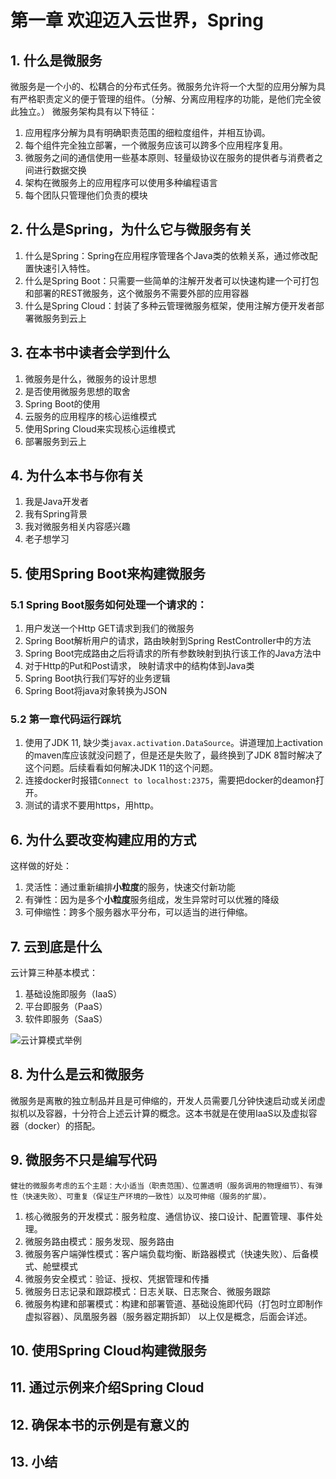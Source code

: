 # 第一章 欢迎迈入云世界，Spring

## 1. 什么是微服务
微服务是一个小的、松耦合的分布式任务。微服务允许将一个大型的应用分解为具有严格职责定义的便于管理的组件。（分解、分离应用程序的功能，是他们完全彼此独立。）
微服务架构具有以下特征：
1. 应用程序分解为具有明确职责范围的细粒度组件，并相互协调。
2. 每个组件完全独立部署，一个微服务应该可以跨多个应用程序复用。
3. 微服务之间的通信使用一些基本原则、轻量级协议在服务的提供者与消费者之间进行数据交换
4. 架构在微服务上的应用程序可以使用多种编程语言
5. 每个团队只管理他们负责的模块

## 2. 什么是Spring，为什么它与微服务有关
1. 什么是Spring：Spring在应用程序管理各个Java类的依赖关系，通过修改配置快速引入特性。
2. 什么是Spring Boot：只需要一些简单的注解开发者可以快速构建一个可打包和部署的REST微服务，这个微服务不需要外部的应用容器
3. 什么是Spring Cloud：封装了多种云管理微服务框架，使用注解方便开发者部署微服务到云上

## 3. 在本书中读者会学到什么
1. 微服务是什么，微服务的设计思想
2. 是否使用微服务思想的取舍
3. Spring Boot的使用
4. 云服务的应用程序的核心运维模式
5. 使用Spring Cloud来实现核心运维模式
6. 部署服务到云上

## 4. 为什么本书与你有关
1. 我是Java开发者
2. 我有Spring背景
3. 我对微服务相关内容感兴趣
4. 老子想学习

## 5. 使用Spring Boot来构建微服务
### 5.1 Spring Boot服务如何处理一个请求的：
1. 用户发送一个Http GET请求到我们的微服务
2. Spring Boot解析用户的请求，路由映射到Spring RestController中的方法
3. Spring Boot完成路由之后将请求的所有参数映射到执行该工作的Java方法中
4. 对于Http的Put和Post请求， 映射请求中的结构体到Java类
5. Spring Boot执行我们写好的业务逻辑
6. Spring Boot将java对象转换为JSON

### 5.2 第一章代码运行踩坑
1. 使用了JDK 11, 缺少类`javax.activation.DataSource`。讲道理加上activation的maven库应该就没问题了，但是还是失败了，最终换到了JDK 8暂时解决了这个问题。后续看看如何解决JDK 11的这个问题。
2. 连接docker时报错`Connect to localhost:2375`，需要把docker的deamon打开。
3. 测试的请求不要用https，用http。

## 6. 为什么要改变构建应用的方式
这样做的好处：
1. 灵活性：通过重新编排**小粒度**的服务，快速交付新功能
2. 有弹性：因为是多个**小粒度**服务组成，发生异常时可以优雅的降级
3. 可伸缩性：跨多个服务器水平分布，可以适当的进行伸缩。

## 7. 云到底是什么
云计算三种基本模式：
1. 基础设施即服务（IaaS）
2. 平台即服务（PaaS）
3. 软件即服务（SaaS）

![云计算模式举例](https://img-blog.csdn.net/20161013173520781)

## 8. 为什么是云和微服务
微服务是离散的独立制品并且是可伸缩的，开发人员需要几分钟快速启动或关闭虚拟机以及容器，十分符合上述云计算的概念。这本书就是在使用IaaS以及虚拟容器（docker）的搭配。

## 9. 微服务不只是编写代码
    健壮的微服务考虑的五个主题：大小适当（职责范围）、位置透明（服务调用的物理细节）、有弹性（快速失败）、可重复（保证生产环境的一致性）以及可伸缩（服务的扩展）。
1. 核心微服务的开发模式：服务粒度、通信协议、接口设计、配置管理、事件处理。
2. 微服务路由模式：服务发现、服务路由
3. 微服务客户端弹性模式：客户端负载均衡、断路器模式（快速失败）、后备模式、舱壁模式 
4. 微服务安全模式：验证、授权、凭据管理和传播
5. 微服务日志记录和跟踪模式：日志关联、日志聚合、微服务跟踪
6. 微服务构建和部署模式：构建和部署管道、基础设施即代码（打包时立即制作虚拟容器）、凤凰服务器（服务器定期拆卸）
以上仅是概念，后面会详述。

## 10. 使用Spring Cloud构建微服务

## 11. 通过示例来介绍Spring Cloud

## 12. 确保本书的示例是有意义的

## 13. 小结